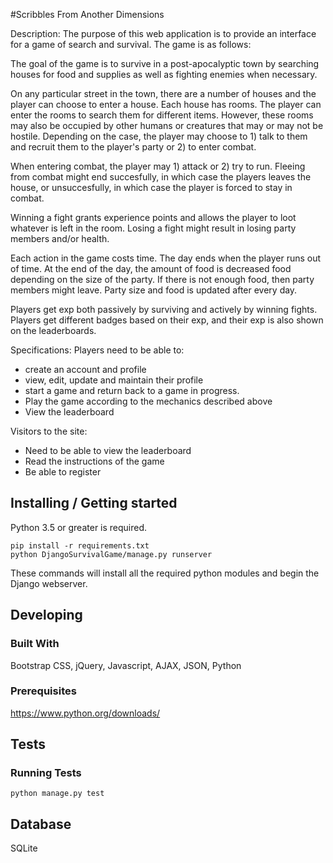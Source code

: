 #Scribbles From Another Dimensions


Description:
The purpose of this web application is to provide an interface for a
game of search and survival. The game is as follows:

The goal of the game is to survive in a post-apocalyptic town by searching houses for food and supplies as well as fighting enemies when necessary. 

On any particular street in the town, there are a number of houses and the player can choose to enter a house. Each house has rooms. The player can enter the rooms to search them for different items. However, these rooms may also be occupied by other humans or creatures that may or may not be hostile. Depending on the case, the player may choose to 1) talk to them and recruit them to the player's party or 2) to enter combat.

When entering combat, the player may 1) attack or 2) try to run. Fleeing from combat might end succesfully, in which case the players leaves the house, or unsuccesfully, in which case the player is forced to stay in combat.

Winning a fight grants experience points and allows the player to loot whatever is left in the room.
Losing a fight might result in losing party members and/or health.

Each action in the game costs time. The day ends when
the player runs out of time. At the end of the day, the amount of food is decreased
food depending on the size of the party. If there is not enough food, then party members
might leave. Party size and food is updated after every day.

Players get exp both passively by surviving and actively by winning fights. Players get different badges based on their exp, and their exp is also shown on the leaderboards. 
 

Specifications:
Players need to be able to:
- create an account and profile
- view, edit, update and maintain their profile
- start a game and return back to a game in progress.
- Play the game according to the mechanics described above
- View the leaderboard

Visitors to the site:
- Need to be able to view the leaderboard
- Read the instructions of the game
- Be able to register

## Installing / Getting started

Python 3.5 or greater is required.

```shell
pip install -r requirements.txt
python DjangoSurvivalGame/manage.py runserver
```

These commands will install all the required python modules and begin the Django webserver.

## Developing

### Built With
Bootstrap CSS, jQuery, Javascript, AJAX, JSON, Python

### Prerequisites
https://www.python.org/downloads/

## Tests

### Running Tests
```shell
python manage.py test
```

## Database

SQLite 





